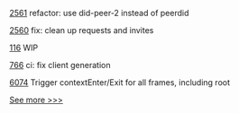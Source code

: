 
[2561](https://github.com/hyperledger/aries-cloudagent-python/pull/2561) refactor: use did-peer-2 instead of peerdid

[2560](https://github.com/hyperledger/aries-cloudagent-python/pull/2560) fix: clean up requests and invites

[116](https://github.com/hyperledger-labs/yui-relayer/pull/116) WIP

[766](https://github.com/hyperledger-labs/open-enterprise-agent/pull/766) ci: fix client generation

[6074](https://github.com/hyperledger/besu/pull/6074) Trigger contextEnter/Exit for all frames, including root


[See more >>>](https://start-here.hyperledger.org/pull-requests)
